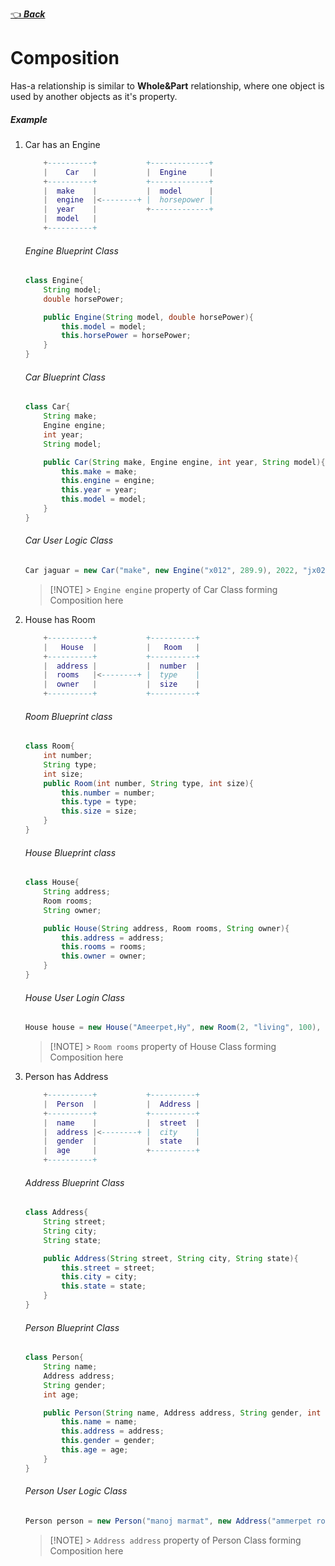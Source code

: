 [👈 **_Back_**](./index.md)

# Composition

Has-a relationship is similar to **Whole&Part** relationship, where one object is used by another objects as it's property.

##### Example

1.  Car has an Engine

    ```lua
        +----------+           +-------------+
        |    Car   |           |  Engine     |
        +----------+           +-------------+
        |  make    |           |  model      |
        |  engine  |<--------+ |  horsepower |
        |  year    |           +-------------+
        |  model   |
        +----------+
    ```

    ###### Engine Blueprint Class

    ```java
    class Engine{
        String model;
        double horsePower;

        public Engine(String model, double horsePower){
            this.model = model;
            this.horsePower = horsePower;
        }
    }
    ```

    ###### Car Blueprint Class

    ```java
    class Car{
        String make;
        Engine engine;
        int year;
        String model;

        public Car(String make, Engine engine, int year, String model){
            this.make = make;
            this.engine = engine;
            this.year = year;
            this.model = model;
        }
    }
    ```

    ###### Car User Logic Class

    ```java
    Car jaguar = new Car("make", new Engine("x012", 289.9), 2022, "jx02");
    ```

    > [!NOTE] > `Engine engine` property of Car Class forming Composition here

2.  House has Room

    ```lua
        +----------+           +----------+
        |   House  |           |   Room   |
        +----------+           +----------+
        |  address |           |  number  |
        |  rooms   |<--------+ |  type    |
        |  owner   |           |  size    |
        +----------+           +----------+
    ```

    ###### Room Blueprint class

    ```java
    class Room{
        int number;
        String type;
        int size;
        public Room(int number, String type, int size){
            this.number = number;
            this.type = type;
            this.size = size;
        }
    }
    ```

    ###### House Blueprint class

    ```java
    class House{
        String address;
        Room rooms;
        String owner;

        public House(String address, Room rooms, String owner){
            this.address = address;
            this.rooms = rooms;
            this.owner = owner;
        }
    }
    ```

    ###### House User Login Class

    ```java
    House house = new House("Ameerpet,Hy", new Room(2, "living", 100), "Subbarao Anna");
    ```

    > [!NOTE] > `Room rooms` property of House Class forming Composition here

3.  Person has Address

    ```lua
        +----------+           +----------+
        |  Person  |           |  Address |
        +----------+           +----------+
        |  name    |           |  street  |
        |  address |<--------+ |  city    |
        |  gender  |           |  state   |
        |  age     |           +----------+
        +----------+
    ```

    ###### Address Blueprint Class

    ```java
    class Address{
        String street;
        String city;
        String state;

        public Address(String street, String city, String state){
            this.street = street;
            this.city = city;
            this.state = state;
        }
    }
    ```

    ###### Person Blueprint Class

    ```java
    class Person{
        String name;
        Address address;
        String gender;
        int age;

        public Person(String name, Address address, String gender, int age){
            this.name = name;
            this.address = address;
            this.gender = gender;
            this.age = age;
        }
    }
    ```

    ###### Person User Logic Class

    ```java
    Person person = new Person("manoj marmat", new Address("ammerpet road", "Hy", "Telangana"), "male", 22);
    ```

    > [!NOTE] > `Address address` property of Person Class forming Composition here
